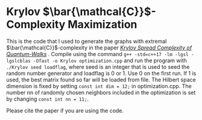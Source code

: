 # Krylov $\bar{\mathcal{C}}$-Complexity Maximization

This is the code that I used to generate the graphs with extremal $\bar{\mathcal{C}}$-complexity in the paper [*Krylov Spread Complexity of Quantum-Walks*](https://arxiv.org/abs/2401.00526) . Compile using the command
`g++ -std=c++17 -lm -lgsl -lgslcblas -Ofast -o Krylov optimization.cpp` and run the program with `./Krylov seed loadflag`, where seed is an integer that is used to seed the random number generator and loadflag is 0 or 1. Use 0 on the first run. If 1 is used, the best matrix found so far will be loaded from file. 
The Hilbert space dimension is fixed by setting `const int dim = 12;` in optimization.cpp. The number nn of randomly chosen neighbors included in the optimization is set by changing `const int nn = 11;`.

Please cite the paper if you are using the code.
